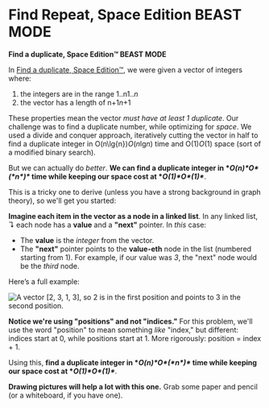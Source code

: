 # Find Repeat, Space Edition BEAST MODE

**Find a duplicate, Space Edition™ BEAST MODE**

In [Find a duplicate, Space Edition™](https://www.interviewcake.com/question/cpp/find-duplicate-optimize-for-space), we were given a vector of integers where:

1. the integers are in the range 1..n1..*n*
2. the vector has a length of n+1*n*+1

These properties mean the vector *must have at least 1 duplicate*. Our challenge was to find a duplicate number, while optimizing for *space*. We used a divide and conquer approach, iteratively cutting the vector in half to find a duplicate integer in O(n\lg{n})*O*(*n*lg*n*) time and O(1)*O*(1) space (sort of a modified binary search).

But we can actually do *better*. **We can find a duplicate integer in \**O(n)\*O\*(\*n\*)\** time while keeping our space cost at \**O(1)\*O\*(1)\****.

This is a tricky one to derive (unless you have a strong background in graph theory), so we'll get you started:

**Imagine each item in the vector as a node in a linked list**. In any linked list, ↴ each node has a **value** and a **"next"** pointer. In *this* case:

- The **value** is the *integer* from the vector.
- The **"next"** pointer points to the **value-eth** node in the list (numbered starting from 1). For example, if our value was *3*, the "next" node would be the *third* node.

Here’s a full example:

![A vector [2, 3, 1, 3], so 2 is in the first position and points to 3 in the second position.](https://www.interviewcake.com/images/svgs/space_edition__green_array_position_linked_list__vector.svg?bust=205)

**Notice we're using "positions" and not "indices."** For this problem, we'll use the word "position" to mean something *like* "index," but different: indices start at 0, while positions start at 1. More rigorously: position = index + 1.

Using this, **find a duplicate integer in \**O(n)\*O\*(\*n\*)\** time while keeping our space cost at \**O(1)\*O\*(1)\****.

**Drawing pictures will help a lot with this one.** Grab some paper and pencil (or a whiteboard, if you have one).

